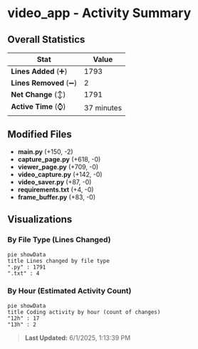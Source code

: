 # video_app - Activity Summary 

## Overall Statistics

| Stat                   | Value                                                             |
| ---------------------- | ----------------------------------------------------------------- |
| **Lines Added** (➕)   | 1793                                          |
| **Lines Removed** (➖) | 2                                        |
| **Net Change** (↕)    | 1791                |
| **Active Time** (⌚)   | 37 minutes |


## Modified Files
- **main.py** (+150, -2)
- **capture_page.py** (+618, -0)
- **viewer_page.py** (+709, -0)
- **video_capture.py** (+142, -0)
- **video_saver.py** (+87, -0)
- **requirements.txt** (+4, -0)
- **frame_buffer.py** (+83, -0)

## Visualizations

### By File Type (Lines Changed)

```mermaid
pie showData
title Lines changed by file type
".py" : 1791
".txt" : 4
```

### By Hour (Estimated Activity Count)

```mermaid
pie showData
title Coding activity by hour (count of changes)
"12h" : 17
"13h" : 2
```


> **Last Updated:** 6/1/2025, 1:13:39 PM